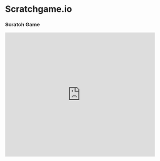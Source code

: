 # Scratchgame.io
<h3> Scratch Game </h3>

<iframe src="https://scratch.mit.edu/projects/429898331/embed" allowtransparency="true" width="485" height="402" frameborder="0" scrolling="no" allowfullscreen></iframe>
